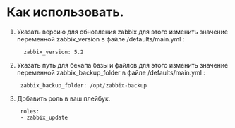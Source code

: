 Как использовать.
=========
1. Указать версию для обновления zabbix для этого изменить значение переменной zabbix_version в файле /defaults/main.yml :

         zabbix_version: 5.2

2. Указать путь для бекапа базы и файлов для этого изменить значение переменной zabbix_backup_folder в файле /defaults/main.yml :

        zabbix_backup_folder: /opt/zabbix-backup
    
3. Добавить роль в ваш плейбук.
        
        roles:
        - zabbix_update

